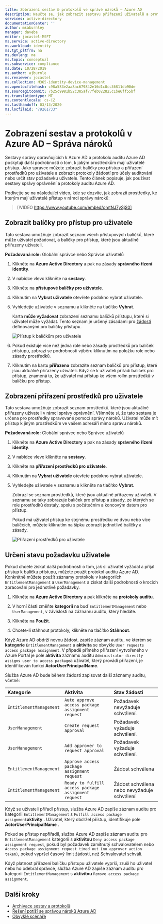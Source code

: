 ```yaml
---
title: Zobrazení sestav & protokolů ve správě nároků – Azure AD
description: Naučte se, jak zobrazit sestavu přiřazení uživatelů a protokoly auditu v Azure Active Directory správu nároků.
services: active-directory
documentationCenter: ''
author: msaburnley
manager: daveba
editor: jocastel-MSFT
ms.service: active-directory
ms.workload: identity
ms.tgt_pltfrm: na
ms.devlang: na
ms.topic: conceptual
ms.subservice: compliance
ms.date: 10/28/2019
ms.author: ajburnle
ms.reviewer: jocastel
ms.collection: M365-identity-device-management
ms.openlocfilehash: c98a583e2aa8ac679842e16d1c0cc36811db90de
ms.sourcegitcommit: 7b25c9981b52c385af77feb022825c1be6ff55bf
ms.translationtype: MT
ms.contentlocale: cs-CZ
ms.lasthandoff: 03/13/2020
ms.locfileid: "79261733"
---
```

# <a name="view-reports-and-logs-in-azure-ad-entitlement-management"></a>Zobrazení sestav a protokolů v Azure AD – Správa nároků

Sestavy správy opravňujících k Azure AD a protokolu auditu Azure AD poskytují další podrobnosti o tom, k jakým prostředkům mají uživatelé přístup. Jako správce můžete zobrazit balíčky pro přístup a přiřazení prostředků pro uživatele a zobrazit protokoly žádostí pro účely auditování nebo určit stav požadavku uživatele. Tento článek popisuje, jak používat sestavy správy oprávnění a protokoly auditu Azure AD.

Podívejte se na následující video, kde se dozvíte, jak zobrazit prostředky, ke kterým mají uživatelé přístup v rámci správy nároků:

>[!VIDEO https://www.youtube.com/embed/omtNJ7ySjS0]

## <a name="view-access-packages-for-a-user"></a>Zobrazit balíčky pro přístup pro uživatele

Tato sestava umožňuje zobrazit seznam všech přístupových balíčků, které může uživatel požadovat, a balíčky pro přístup, které jsou aktuálně přiřazeny uživateli.

**Požadovaná role:** Globální správce nebo Správce uživatelů

1. Klikněte na **Azure Active Directory** a pak na zásady **správného řízení identity**.

1. V nabídce vlevo klikněte na **sestavy**.

1. Klikněte na **přístupové balíčky pro uživatele**.

1. Kliknutím na **Vybrat uživatele** otevřete podokno vybrat uživatele.

1. Vyhledejte uživatele v seznamu a klikněte na tlačítko **Vybrat**.

    Karta **může vyžadovat** zobrazení seznamu balíčků přístupu, které si uživatel může vyžádat. Tento seznam je určený zásadami pro [žádosti](entitlement-management-access-package-request-policy.md#for-users-in-your-directory) definovanými pro balíčky přístupu. 

    ![Přístup k balíčkům pro uživatele](./media/entitlement-management-reports/access-packages-report.png)

1. Pokud existuje více než jedna role nebo zásady prostředků pro balíček přístupu, zobrazí se podrobnosti výběru kliknutím na položku role nebo zásady prostředků.

1. Kliknutím na kartu **přiřazeno** zobrazíte seznam balíčků pro přístup, které jsou aktuálně přiřazeny uživateli. Když se k uživateli přiřadí balíček pro přístup, znamená to, že uživatel má přístup ke všem rolím prostředků v balíčku pro přístup.

## <a name="view-resource-assignments-for-a-user"></a>Zobrazení přiřazení prostředků pro uživatele

Tato sestava umožňuje zobrazit seznam prostředků, které jsou aktuálně přiřazeny uživateli v rámci správy oprávnění. Všimněte si, že tato sestava je určena pro prostředky spravované pomocí správy nároků. Uživatel může mít přístup k jiným prostředkům ve vašem adresáři mimo správu nároků.

**Požadovaná role:** Globální správce nebo Správce uživatelů

1. Klikněte na **Azure Active Directory** a pak na zásady **správného řízení identity**.

1. V nabídce vlevo klikněte na **sestavy**.

1. Klikněte na **přiřazení prostředků pro uživatele**.

1. Kliknutím na **Vybrat uživatele** otevřete podokno vybrat uživatele.

1. Vyhledejte uživatele v seznamu a klikněte na tlačítko **Vybrat**.

    Zobrazí se seznam prostředků, které jsou aktuálně přiřazeny uživateli. V seznamu se taky zobrazuje balíček pro přístup a zásady, ze kterých se role prostředků dostaly, spolu s počátečním a koncovým datem pro přístup.
    
    Pokud má uživatel přístup ke stejnému prostředku ve dvou nebo více balíčcích, můžete kliknutím na šipku zobrazit jednotlivé balíčky a zásady.

    ![Přiřazení prostředků pro uživatele](./media/entitlement-management-reports/resource-assignments-report.png)

## <a name="determine-the-status-of-a-users-request"></a>Určení stavu požadavku uživatele

Pokud chcete získat další podrobnosti o tom, jak si uživatel vyžádal a přijal přístup k balíčku přístupu, můžete použít protokol auditu Azure AD. Konkrétně můžete použít záznamy protokolu v kategoriích `EntitlementManagement` a `UserManagement` a získat další podrobnosti o krocích zpracování pro jednotlivé požadavky.  

1. Klikněte na **Azure Active Directory** a pak klikněte na **protokoly auditu**.

1. V horní části změňte **kategorii** na buď `EntitlementManagement` nebo `UserManagement`, v závislosti na záznamu auditu, který hledáte.  

1. Klikněte na **Použít**.

1. Chcete-li stáhnout protokoly, klikněte na tlačítko **Stáhnout**.

Když Azure AD obdrží novou žádost, zapíše záznam auditu, ve kterém se **kategorie** `EntitlementManagement` a **aktivita** se obvykle `User requests access package assignment`.  V případě přímého přiřazení vytvořeného v Azure Portal je pole **aktivita** záznamu auditu `Administrator directly assigns user to access package`a uživatel, který provádí přiřazení, je identifikován funkcí **ActorUserPrincipalName**.

Služba Azure AD bude během žádosti zapisovat další záznamy auditu, včetně:

| Kategorie | Aktivita | Stav žádosti |
| :---- | :------------ | :------------ |
| `EntitlementManagement` | `Auto approve access package assignment request` | Požadavek nevyžaduje schválení. |
| `UserManagement` | `Create request approval` | Požadavek vyžaduje schválení. |
| `UserManagement` | `Add approver to request approval` | Požadavek vyžaduje schválení. |
| `EntitlementManagement` | `Approve access package assignment request` | Žádost schválena |
| `EntitlementManagement` | `Ready to fulfill access package assignment request` |Žádost schválena nebo nevyžaduje schválení |

Když se uživateli přiřadí přístup, služba Azure AD zapíše záznam auditu pro kategorii `EntitlementManagement` s `Fulfill access package assignment`**aktivity** .  Uživatel, který obdržel přístup, identifikuje pole **ActorUserPrincipalName** .

Pokud se přístup nepřiřadil, služba Azure AD zapíše záznam auditu pro `EntitlementManagement` kategorii s **aktivitou** `Deny access package assignment request`, pokud byl požadavek zamítnutý schvalovatelem nebo `Access package assignment request timed out (no approver action taken)`, pokud vypršel časový limit žádosti, než Schvalovatel schválí.

Když platnost přiřazení balíčku přístupu uživatele vyprší, zruší ho uživatel nebo ho odebral správce, služba Azure AD zapíše záznam auditu pro kategorii `EntitlementManagement` s **aktivitou** `Remove access package assignment`.

## <a name="next-steps"></a>Další kroky

- [Archivace sestav a protokolů](entitlement-management-logs-and-reporting.md)
- [Řešení potíží se správou nároků Azure AD](entitlement-management-troubleshoot.md)
- [Obvyklé scénáře](entitlement-management-scenarios.md)
